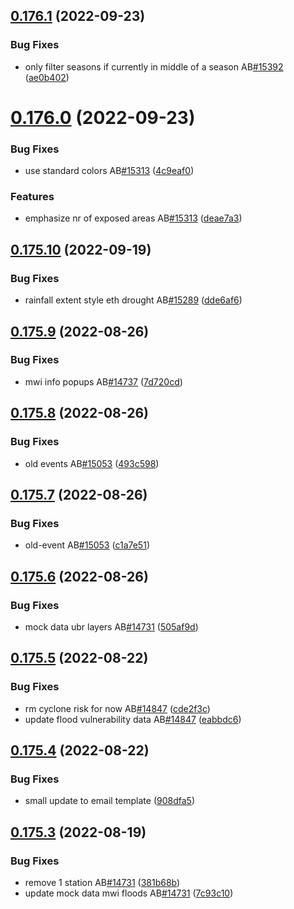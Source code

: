 ## [0.176.1](https://github.com/rodekruis/IBF-system/compare/v0.176.0...v0.176.1) (2022-09-23)


### Bug Fixes

* only filter seasons if currently in middle of a season AB[#15392](https://github.com/rodekruis/IBF-system/issues/15392) ([ae0b402](https://github.com/rodekruis/IBF-system/commit/ae0b40266a6efa012cf27dd2a7eada95b0448351))



# [0.176.0](https://github.com/rodekruis/IBF-system/compare/v0.175.10...v0.176.0) (2022-09-23)


### Bug Fixes

* use standard colors AB[#15313](https://github.com/rodekruis/IBF-system/issues/15313) ([4c9eaf0](https://github.com/rodekruis/IBF-system/commit/4c9eaf02023fa2c3900a6b652f108f834d3c1e2e))


### Features

* emphasize nr of exposed areas AB[#15313](https://github.com/rodekruis/IBF-system/issues/15313) ([deae7a3](https://github.com/rodekruis/IBF-system/commit/deae7a32bb33c82e05f65b887f632f33b36e4344))



## [0.175.10](https://github.com/rodekruis/IBF-system/compare/v0.175.9...v0.175.10) (2022-09-19)


### Bug Fixes

* rainfall extent style eth drought AB[#15289](https://github.com/rodekruis/IBF-system/issues/15289) ([dde6af6](https://github.com/rodekruis/IBF-system/commit/dde6af62a8eb629a8bb27b7a678fb50df0ec1534))



## [0.175.9](https://github.com/rodekruis/IBF-system/compare/v0.175.8...v0.175.9) (2022-08-26)


### Bug Fixes

* mwi info popups AB[#14737](https://github.com/rodekruis/IBF-system/issues/14737) ([7d720cd](https://github.com/rodekruis/IBF-system/commit/7d720cda81b2b4f471152cdfd182463f6adb3196))



## [0.175.8](https://github.com/rodekruis/IBF-system/compare/v0.175.7...v0.175.8) (2022-08-26)


### Bug Fixes

* old events AB[#15053](https://github.com/rodekruis/IBF-system/issues/15053) ([493c598](https://github.com/rodekruis/IBF-system/commit/493c5989d5fe88d695ef594aa1ebe3678ec143fe))



## [0.175.7](https://github.com/rodekruis/IBF-system/compare/v0.175.6...v0.175.7) (2022-08-26)


### Bug Fixes

* old-event AB[#15053](https://github.com/rodekruis/IBF-system/issues/15053) ([c1a7e51](https://github.com/rodekruis/IBF-system/commit/c1a7e5176839c5de1a8a02f42482fec783a17666))



## [0.175.6](https://github.com/rodekruis/IBF-system/compare/v0.175.5...v0.175.6) (2022-08-26)


### Bug Fixes

* mock data ubr layers AB[#14731](https://github.com/rodekruis/IBF-system/issues/14731) ([505af9d](https://github.com/rodekruis/IBF-system/commit/505af9dab0857e51fa189a611b18c6695feb361c))



## [0.175.5](https://github.com/rodekruis/IBF-system/compare/v0.175.4...v0.175.5) (2022-08-22)


### Bug Fixes

* rm cyclone risk for now AB[#14847](https://github.com/rodekruis/IBF-system/issues/14847) ([cde2f3c](https://github.com/rodekruis/IBF-system/commit/cde2f3c2075d8f30f1099482d319f475042a44c2))
* update flood vulnerability data AB[#14847](https://github.com/rodekruis/IBF-system/issues/14847) ([eabbdc6](https://github.com/rodekruis/IBF-system/commit/eabbdc67508fc86d04fdc061e261cba7d1d23f02))



## [0.175.4](https://github.com/rodekruis/IBF-system/compare/v0.175.3...v0.175.4) (2022-08-22)


### Bug Fixes

* small update to email template ([908dfa5](https://github.com/rodekruis/IBF-system/commit/908dfa58be5edfa08969d277ed68efaf532c57af))



## [0.175.3](https://github.com/rodekruis/IBF-system/compare/v0.175.2...v0.175.3) (2022-08-19)


### Bug Fixes

* remove 1 station AB[#14731](https://github.com/rodekruis/IBF-system/issues/14731) ([381b68b](https://github.com/rodekruis/IBF-system/commit/381b68b05a621840babab24801b584c3e5493222))
* update mock data mwi floods AB[#14731](https://github.com/rodekruis/IBF-system/issues/14731) ([7c93c10](https://github.com/rodekruis/IBF-system/commit/7c93c10339ac04c55108107708a3381f3753ad13))




